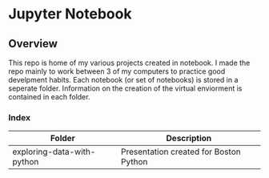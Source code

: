 # Jupyter Notebook 

## Overview 

This repo is home of my various projects created in notebook. I made the repo mainly to work between 3 of my computers to practice good develpment habits. Each notebook (or set of notebooks) is stored in a seperate folder.  Information on the creation of the virtual enviorment is contained in each folder.

### Index
| Folder | Description |
|--------|-------------|
| exploring-data-with-python | Presentation created for Boston Python |

